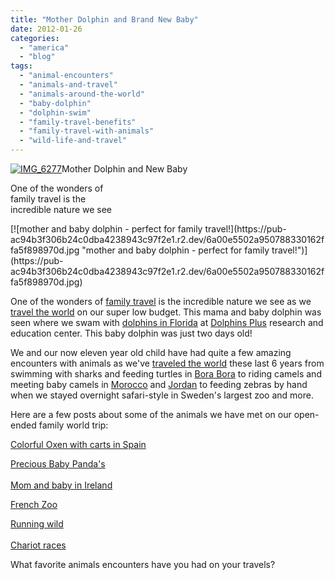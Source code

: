 ```yaml
---
title: "Mother Dolphin and Brand New Baby"
date: 2012-01-26
categories: 
  - "america"
  - "blog"
tags: 
  - "animal-encounters"
  - "animals-and-travel"
  - "animals-around-the-world"
  - "baby-dolphin"
  - "dolphin-swim"
  - "family-travel-benefits"
  - "family-travel-with-animals"
  - "wild-life-and-travel"
---
```


[![IMG_6277](https://pub-ac94b3f306b24c0dba4238943c97f2e1.r2.dev/6a00e5502a950788330162ffa5f5e9970d.jpg "IMG_6277")](https://pub-ac94b3f306b24c0dba4238943c97f2e1.r2.dev/6a00e5502a950788330162ffa5f5e9970d.jpg)Mother Dolphin and New Baby  

One of the wonders of  
family travel is the  
incredible nature we see

<!--more--> [![mother and baby dolphin - perfect for family travel!](https://pub-ac94b3f306b24c0dba4238943c97f2e1.r2.dev/6a00e5502a950788330162ffa5f898970d.jpg "mother and baby dolphin - perfect for family travel!")](https://pub-ac94b3f306b24c0dba4238943c97f2e1.r2.dev/6a00e5502a950788330162ffa5f898970d.jpg)  
  
One of the wonders of [family travel](http://soultravelers3new.local/2011/07/family-travel-ireland.html "family travel") is the incredible nature we see as we [travel the world](http://soultravelers3new.local/2011/07/what-our-nomadic-travel-lifestyle-looks-like-family-fun.html "travel the world") on our super low budget. This mama and baby dolphin was seen where we swam with [dolphins in Florida](http://soultravelers3new.local/2011/10/florida-road-trip-sun-fun-family-vacation.html "dolphins florida") at [Dolphins Plus](http://www.dolphinsplus.com/ "Dolphins Plus") research and education center. This baby dolphin was just two days old!  
  
We and our now eleven year old child have had quite a few amazing encounters with animals as we've [traveled the world](http://soultravelers3new.local/2010/09/8-reasons-for-a-family-world-trip-international-vacations-holidays-abroad-longterm-travel-rtw.html "traveled the world") these last 6 years from swimming with sharks and feeding turtles in [Bora Bora](http://soultravelers3new.local/2010/11/bora-bora-on-a-cheap-budget-travel-tahiti-moorea-and-french-polynesia.html "bora bora") to riding camels and meeting baby camels in [Morocco](http://soultravelers3new.local/2007/04/sahara-rainbow.html "Morocco") and [Jordan](http://soultravelers3new.local/2011/06/family-vacation-petra-wow-.html "Jordan petra") to feeding zebras by hand when we stayed overnight safari-style in Sweden's largest zoo and more.  
  
Here are a few posts about some of the animals we have met on our open-ended family world trip:  
  
[Colorful Oxen with carts in Spain](http://soultravelers3new.local/2010/04/family-travel-photo-spain-around-the-world-travel-ox-traditional-white-village-expat-lifestyle.html "oxen carts")  
  
[Precious Baby Panda's](http://soultravelers3new.local/2007/12/precious-pandas.html "panda ")  
[  
Mom and baby in Ireland](http://soultravelers3new.local/2011/06/family-travel-ireland-photo-ring-of-kerry.html "mom and baby ireland")  
  
[French Zoo](http://soultravelers3new.local/2006/10/lyons.html "French zoo")  
  
[Running wild](http://soultravelers3new.local/2006/09/cheese-farm-fac.html "cheese farm ")  
[  
Chariot races](http://soultravelers3new.local/2009/06/family-travel-photofrance-puy-du-fou-theme-park-1.html "chariot races")  
  
What favorite animals encounters have you had on your travels?

